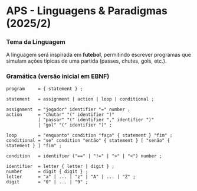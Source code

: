 # APS - Linguagens & Paradigmas (2025/2)

### Tema da Linguagem
A linguagem será inspirada em **futebol**, permitindo escrever programas que simulam ações típicas de uma partida (passes, chutes, gols, etc.).

### Gramática (versão inicial em EBNF)

```ebnf
program     = { statement } ;

statement   = assignment | action | loop | conditional ;

assignment  = "jogador" identifier "=" number ;
action      = "chutar" "(" identifier ")" 
            | "passar" "(" identifier "," identifier ")" 
            | "gol" "(" identifier ")" ;

loop        = "enquanto" condition "faça" { statement } "fim" ;
conditional = "se" condition "então" { statement } [ "senão" { statement } ] "fim" ;

condition   = identifier ("==" | "!=" | ">" | "<") number ;

identifier  = letter { letter | digit } ;
number      = digit { digit } ;
letter      = "a" | ... | "z" | "A" | ... | "Z" ;
digit       = "0" | ... | "9" ;
